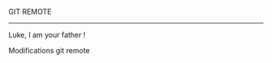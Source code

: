    GIT REMOTE

   _______________________________________________

   Luke, I am your father !

   Modifications git remote
